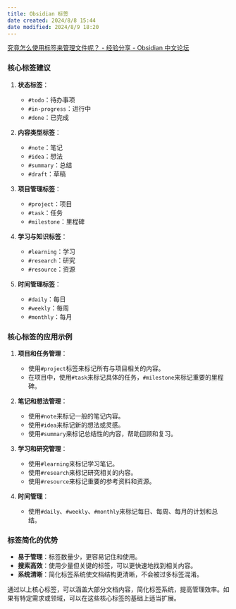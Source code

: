 ```yaml
---
title: Obsidian 标签
date created: 2024/8/8 15:44
date modified: 2024/8/9 18:20
---
```

[究竟怎么使用标签来管理文件呢？ - 经验分享 - Obsidian 中文论坛](https://forum-zh.obsidian.md/t/topic/440/8)

### 核心标签建议

1. **状态标签**：
   - `#todo`：待办事项
   - `#in-progress`：进行中
   - `#done`：已完成

2. **内容类型标签**：
   - `#note`：笔记
   - `#idea`：想法
   - `#summary`：总结
   - `#draft`：草稿

3. **项目管理标签**：
   - `#project`：项目
   - `#task`：任务
   - `#milestone`：里程碑

4. **学习与知识标签**：
   - `#learning`：学习
   - `#research`：研究
   - `#resource`：资源

5. **时间管理标签**：
   - `#daily`：每日
   - `#weekly`：每周
   - `#monthly`：每月

### 核心标签的应用示例

1. **项目和任务管理**：
   - 使用`#project`标签来标记所有与项目相关的内容。
   - 在项目中，使用`#task`来标记具体的任务，`#milestone`来标记重要的里程碑。

2. **笔记和想法管理**：
   - 使用`#note`来标记一般的笔记内容。
   - 使用`#idea`来标记新的想法或灵感。
   - 使用`#summary`来标记总结性的内容，帮助回顾和复习。

3. **学习和研究管理**：
   - 使用`#learning`来标记学习笔记。
   - 使用`#research`来标记研究相关的内容。
   - 使用`#resource`来标记重要的参考资料和资源。

4. **时间管理**：
   - 使用`#daily`、`#weekly`、`#monthly`来标记每日、每周、每月的计划和总结。

### 标签简化的优势

- **易于管理**：标签数量少，更容易记住和使用。
- **搜索高效**：使用少量但关键的标签，可以更快速地找到相关内容。
- **系统清晰**：简化标签系统使文档结构更清晰，不会被过多标签混淆。

通过以上核心标签，可以涵盖大部分文档内容，简化标签系统，提高管理效率。如果有特定需求或领域，可以在这些核心标签的基础上适当扩展。